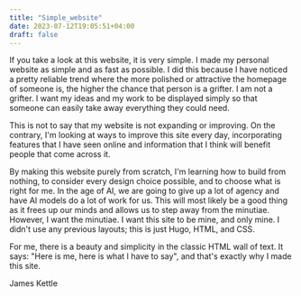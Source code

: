 ```yaml
---
title: "Simple_website"
date: 2023-07-12T19:05:51+04:00
draft: false
---
```

If you take a look at this website, it is very simple. I made my personal website as simple and as fast as possible. I did this because I have noticed a pretty reliable trend where the more polished or attractive the homepage of someone is, the higher the chance that person is a grifter. I am not a grifter. I want my ideas and my work to be displayed simply so that someone can easily take away everything they could need.

This is not to say that my website is not expanding or improving. On the contrary, I'm looking at ways to improve this site every day, incorporating features that I have seen online and information that I think will benefit people that come across it.

By making this website purely from scratch, I'm learning how to build from nothing, to consider every design choice possible, and to choose what is right for me. In the age of AI, we are going to give up a lot of agency and have AI models do a lot of work for us. This will most likely be a good thing as it frees up our minds and allows us to step away from the minutiae. However, I want the minutiae. I want this site to be mine, and only mine. I didn't use any previous layouts; this is just Hugo, HTML, and CSS.

For me, there is a beauty and simplicity in the classic HTML wall of text. It says: "Here is me, here is what I have to say", and that's exactly why I made this site.

James Kettle

